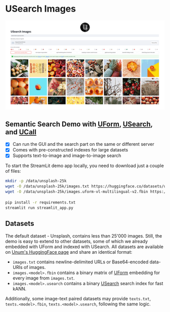 #  USearch Images

![USearch Images animated text to image multi-modal AI search](assets/usearch-images-slow.gif)

## Semantic Search Demo with [UForm][uform], [USearch][usearch], and [UCall][ucall]

- [x] Can run the GUI and the search part on the same or different server
- [x] Comes with pre-constructed indexes for large datasets
- [x] Supports text-to-image and image-to-image search

To start the StreamLit demo app locally, you need to download just a couple of files:

```sh
mkdir -p /data/unsplash-25k
wget -O /data/unsplash-25k/images.txt https://huggingface.co/datasets/unum-cloud/gallery-unsplash-25k/resolve/main/images.txt
wget -O /data/unsplash-25k/images.uform-vl-multilingual-v2.fbin https://huggingface.co/datasets/unum-cloud/gallery-unsplash-25k/resolve/main/images.uform-vl-multilingual-v2.fbin

pip install -r requirements.txt
streamlit run streamlit_app.py
```

[uform]: https://github.com/unum-cloud/uform
[usearch]: https://github.com/unum-cloud/usearch
[ucall]: https://github.com/unum-cloud/ucall

## Datasets

The default dataset - Unsplash, contains less than 25'000 images.
Still, the demo is easy to extend to other datasets, some of which we already embedded with UForm and indexed with USearch.
All datasets are available on [Unum's HuggingFace page][unum-huggingface] and share an identical format:

- `images.txt` contains newline-delimited URLs or Base64-encoded data-URIs of images.
- `images.<model>.fbin` contains a binary matrix of [UForm][uform] embedding for every image from `images.txt`.
- `images.<model>.usearch` contains a binary [USearch][usearch] search index for fast kANN.

Additionally, some image-text paired datasets may provide `texts.txt`, `texts.<model>.fbin`, `texts.<model>.usearch`, following the same logic.

[unum-huggingface]: https://huggingface.co/unum-cloud
